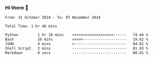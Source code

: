 ### Hi there 👋

<!--
**ututono/ututono** is a ✨ _special_ ✨ repository because its `README.md` (this file) appears on your GitHub profile.

Here are some ideas to get you started:

- 🔭 I’m currently working on ...
- 🌱 I’m currently learning ...
- 👯 I’m looking to collaborate on ...
- 🤔 I’m looking for help with ...
- 💬 Ask me about ...
- 📫 How to reach me: ...
- 😄 Pronouns: ...
- ⚡ Fun fact: ...
-->



<!--START_SECTION:waka-->

```txt
From: 31 October 2024 - To: 07 November 2024

Total Time: 1 hr 46 mins

Python         1 hr 18 mins    >>>>>>>>>>>>>>>>>>>------   74.44 %
Bash           20 mins         >>>>>--------------------   19.62 %
JSON           4 mins          >------------------------   04.01 %
Shell Script   2 mins          -------------------------   01.93 %
Markdown       0 secs          -------------------------   00.01 %
```

<!--END_SECTION:waka-->

